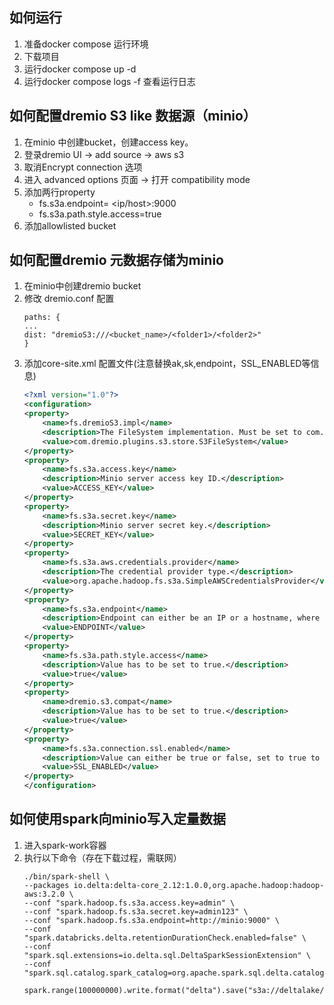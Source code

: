 ## 如何运行

1. 准备docker compose 运行环境
2. 下载项目
3. 运行docker compose up -d
4. 运行docker compose logs -f 查看运行日志

## 如何配置dremio S3 like 数据源（minio）

1. 在minio 中创建bucket，创建access key。
2. 登录dremio UI -> add source -> aws s3
3. 取消Encrypt connection 选项
4. 进入 advanced options 页面 -> 打开 compatibility mode
5. 添加两行property
    - fs.s3a.endpoint= <ip/host>:9000
    - fs.s3a.path.style.access=true
6. 添加allowlisted bucket

## 如何配置dremio 元数据存储为minio

1. 在minio中创建dremio bucket
2. 修改 dremio.conf 配置
    ```
    paths: {
    ...
    dist: "dremioS3:///<bucket_name>/<folder1>/<folder2>"
    }
   ```
3. 添加core-site.xml 配置文件(注意替换ak,sk,endpoint，SSL_ENABLED等信息)
   ```xml
   <?xml version="1.0"?>
   <configuration>
   <property>
       <name>fs.dremioS3.impl</name>
       <description>The FileSystem implementation. Must be set to com.dremio.plugins.s3.store.S3FileSystem</description>
       <value>com.dremio.plugins.s3.store.S3FileSystem</value>
   </property>
   <property>
       <name>fs.s3a.access.key</name>
       <description>Minio server access key ID.</description>
       <value>ACCESS_KEY</value>
   </property>
   <property>
       <name>fs.s3a.secret.key</name>
       <description>Minio server secret key.</description>
       <value>SECRET_KEY</value>
   </property>
   <property>
       <name>fs.s3a.aws.credentials.provider</name>
       <description>The credential provider type.</description>
       <value>org.apache.hadoop.fs.s3a.SimpleAWSCredentialsProvider</value>
   </property>
   <property>
       <name>fs.s3a.endpoint</name>
       <description>Endpoint can either be an IP or a hostname, where Minio server is running . However the endpoint value cannot contain the http(s) prefix. E.g. 175.1.2.3:9000 is a valid endpoint. </description>
       <value>ENDPOINT</value>
   </property>
   <property>
       <name>fs.s3a.path.style.access</name>
       <description>Value has to be set to true.</description>
       <value>true</value>
   </property>
   <property>
       <name>dremio.s3.compat</name>
       <description>Value has to be set to true.</description>
       <value>true</value>
   </property>
   <property>
       <name>fs.s3a.connection.ssl.enabled</name>
       <description>Value can either be true or false, set to true to use SSL with a secure Minio server.</description>
       <value>SSL_ENABLED</value>
   </property>
   </configuration>
   ```

## 如何使用spark向minio写入定量数据

1. 进入spark-work容器
2. 执行以下命令（存在下载过程，需联网）
   ```shell
   ./bin/spark-shell \
   --packages io.delta:delta-core_2.12:1.0.0,org.apache.hadoop:hadoop-aws:3.2.0 \
   --conf "spark.hadoop.fs.s3a.access.key=admin" \
   --conf "spark.hadoop.fs.s3a.secret.key=admin123" \
   --conf "spark.hadoop.fs.s3a.endpoint=http://minio:9000" \
   --conf "spark.databricks.delta.retentionDurationCheck.enabled=false" \
   --conf "spark.sql.extensions=io.delta.sql.DeltaSparkSessionExtension" \
   --conf "spark.sql.catalog.spark_catalog=org.apache.spark.sql.delta.catalog.DeltaCatalog"
   
   spark.range(100000000).write.format("delta").save("s3a://deltalake/demo")
    ```
